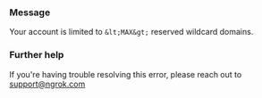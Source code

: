 
### Message
Your account is limited to `&lt;MAX&gt;` reserved wildcard domains.

### Further help
If you're having trouble resolving this error, please reach out to [support@ngrok.com](mailto:support@ngrok.com?subject=Help%20with%20ERR_NGROK_433)

